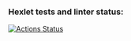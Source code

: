 ### Hexlet tests and linter status:
[![Actions Status](https://github.com/9ickpic/frontend-project-46/actions/workflows/hexlet-check.yml/badge.svg)](https://github.com/9ickpic/frontend-project-46/actions)